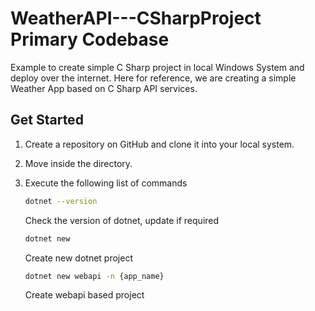 # WeatherAPI---CSharpProject Primary Codebase 
Example to create simple C Sharp project in local Windows System and deploy over the internet. Here for reference, we are creating a simple Weather App based on C Sharp API services. 

## Get Started 
1. Create a repository on GitHub and clone it into your local system. 
2. Move inside the directory. 
3. Execute the following list of commands
     
    ``` bash
    dotnet --version 
    ```

    Check the version of dotnet, update if required
    
    ``` bash 
    dotnet new 
    ``` 

    Create new dotnet project 
    
    ``` bash 
    dotnet new webapi -n {app_name}
    ```
    Create webapi based project 